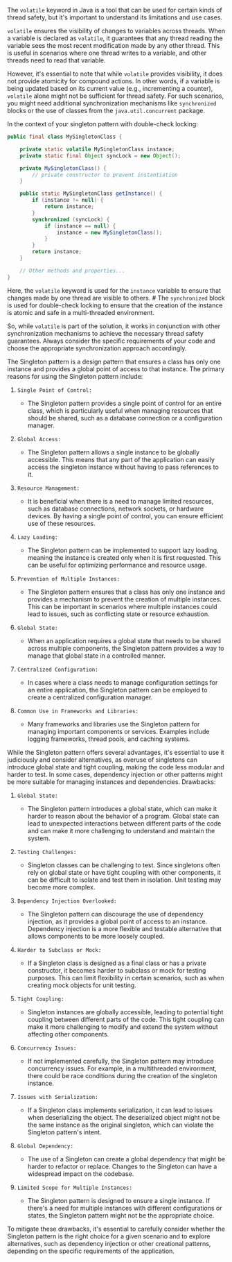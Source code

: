 The `volatile` keyword in Java is a tool that can be used for certain kinds of thread safety, but it's important to understand its limitations and use cases.

`volatile` ensures the visibility of changes to variables across threads. 
When a variable is declared as `volatile`, it guarantees that any thread reading the variable sees the most recent modification made by any other thread. 
This is useful in scenarios where one thread writes to a variable, and other threads need to read that variable.

However, it's essential to note that while `volatile` provides visibility, it does not provide atomicity for compound actions. 
In other words, if a variable is being updated based on its current value (e.g., incrementing a counter), `volatile` alone might not be sufficient for thread safety. 
For such scenarios, you might need additional synchronization mechanisms like `synchronized` blocks or the use of classes from the `java.util.concurrent` package.

In the context of your singleton pattern with double-check locking:

```java
public final class MySingletonClass {

    private static volatile MySingletonClass instance;
    private static final Object syncLock = new Object();

    private MySingletonClass() {
        // private constructor to prevent instantiation
    }

    public static MySingletonClass getInstance() {
        if (instance != null) {
            return instance;
        }
        synchronized (syncLock) {
            if (instance == null) {
                instance = new MySingletonClass();
            }
        }
        return instance;
    }

    // Other methods and properties...
}
```

Here, the `volatile` keyword is used for the `instance` variable to ensure that changes made by one thread are visible to others. #
The `synchronized` block is used for double-check locking to ensure that the creation of the instance is atomic and safe in a multi-threaded environment.

So, while `volatile` is part of the solution, it works in conjunction with other synchronization mechanisms to achieve the necessary thread safety guarantees. 
Always consider the specific requirements of your code and choose the appropriate synchronization approach accordingly.

The Singleton pattern is a design pattern that ensures a class has only one instance and provides a global point of access to that instance. 
The primary reasons for using the Singleton pattern include:

1. `Single Point of Control:`
    - The Singleton pattern provides a single point of control for an entire class, which is particularly useful when managing resources that should be shared, such as a database connection or a configuration manager.

2. `Global Access:`
    - The Singleton pattern allows a single instance to be globally accessible. This means that any part of the application can easily access the singleton instance without having to pass references to it.

3. `Resource Management:`
    - It is beneficial when there is a need to manage limited resources, such as database connections, network sockets, or hardware devices. By having a single point of control, you can ensure efficient use of these resources.

4. `Lazy Loading:`
    - The Singleton pattern can be implemented to support lazy loading, meaning the instance is created only when it is first requested. This can be useful for optimizing performance and resource usage.

5. `Prevention of Multiple Instances:`
    - The Singleton pattern ensures that a class has only one instance and provides a mechanism to prevent the creation of multiple instances. This can be important in scenarios where multiple instances could lead to issues, such as conflicting state or resource exhaustion.

6. `Global State:`
    - When an application requires a global state that needs to be shared across multiple components, the Singleton pattern provides a way to manage that global state in a controlled manner.

7. `Centralized Configuration:`
    - In cases where a class needs to manage configuration settings for an entire application, the Singleton pattern can be employed to create a centralized configuration manager.

8. `Common Use in Frameworks and Libraries:`
    - Many frameworks and libraries use the Singleton pattern for managing important components or services. Examples include logging frameworks, thread pools, and caching systems.


While the Singleton pattern offers several advantages, it's essential to use it judiciously and consider alternatives, as overuse of singletons can introduce global state and tight coupling, making the code less modular and harder to test. 
In some cases, dependency injection or other patterns might be more suitable for managing instances and dependencies. Drawbacks:

1. `Global State:`
    - The Singleton pattern introduces a global state, which can make it harder to reason about the behavior of a program. Global state can lead to unexpected interactions between different parts of the code and can make it more challenging to understand and maintain the system.

2. `Testing Challenges:`
    - Singleton classes can be challenging to test. Since singletons often rely on global state or have tight coupling with other components, it can be difficult to isolate and test them in isolation. Unit testing may become more complex.

3. `Dependency Injection Overlooked:`
    - The Singleton pattern can discourage the use of dependency injection, as it provides a global point of access to an instance. Dependency injection is a more flexible and testable alternative that allows components to be more loosely coupled.

4. `Harder to Subclass or Mock:`
    - If a Singleton class is designed as a final class or has a private constructor, it becomes harder to subclass or mock for testing purposes. This can limit flexibility in certain scenarios, such as when creating mock objects for unit testing.

5. `Tight Coupling:`
    - Singleton instances are globally accessible, leading to potential tight coupling between different parts of the code. This tight coupling can make it more challenging to modify and extend the system without affecting other components.

6. `Concurrency Issues:`
    - If not implemented carefully, the Singleton pattern may introduce concurrency issues. For example, in a multithreaded environment, there could be race conditions during the creation of the singleton instance.

7. `Issues with Serialization:`
    - If a Singleton class implements serialization, it can lead to issues when deserializing the object. The deserialized object might not be the same instance as the original singleton, which can violate the Singleton pattern's intent.

8. `Global Dependency:`
    - The use of a Singleton can create a global dependency that might be harder to refactor or replace. Changes to the Singleton can have a widespread impact on the codebase.

9. `Limited Scope for Multiple Instances:`
    - The Singleton pattern is designed to ensure a single instance. If there's a need for multiple instances with different configurations or states, the Singleton pattern might not be the appropriate choice.

To mitigate these drawbacks, it's essential to carefully consider whether the Singleton pattern is the right choice for a given scenario and to explore alternatives, such as dependency injection or other creational patterns, depending on the specific requirements of the application.